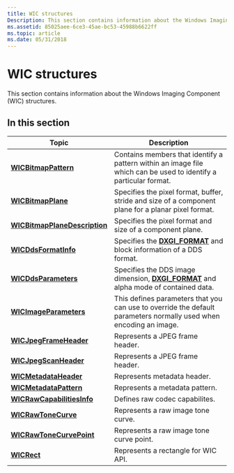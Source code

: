 ```yaml
---
title: WIC structures
Description: This section contains information about the Windows Imaging Component (WIC) structures.
ms.assetid: 85025aee-6ce3-45ae-bc53-45988b6622ff
ms.topic: article
ms.date: 05/31/2018
---
```


# WIC structures

This section contains information about the Windows Imaging Component (WIC) structures.

## In this section



| Topic                                                                          | Description                                                                                                                   |
|--------------------------------------------------------------------------------|-------------------------------------------------------------------------------------------------------------------------------|
| [**WICBitmapPattern**](/windows/desktop/api/Wincodec/ns-wincodec-wicbitmappattern)<br/>             | Contains members that identify a pattern within an image file which can be used to identify a particular format.<br/>   |
| [**WICBitmapPlane**](/windows/desktop/api/Wincodec/ns-wincodec-wicbitmapplane)<br/>                            | Specifies the pixel format, buffer, stride and size of a component plane for a planar pixel format.<br/>                |
| [**WICBitmapPlaneDescription**](/windows/desktop/api/Wincodec/ns-wincodec-wicbitmapplanedescription)<br/>      | Specifies the pixel format and size of a component plane.<br/>                                                          |
| [**WICDdsFormatInfo**](/windows/desktop/api/Wincodec/ns-wincodec-wicddsformatinfo)<br/>                        | Specifies the [**DXGI\_FORMAT**](https://docs.microsoft.com/windows/desktop/api/dxgiformat/ne-dxgiformat-dxgi_format) and block information of a DDS format.<br/>                  |
| [**WICDdsParameters**](/windows/desktop/api/Wincodec/ns-wincodec-wicddsparameters)<br/>                        | Specifies the DDS image dimension, [**DXGI\_FORMAT**](https://docs.microsoft.com/windows/desktop/api/dxgiformat/ne-dxgiformat-dxgi_format) and alpha mode of contained data.<br/>  |
| [**WICImageParameters**](/windows/desktop/api/Wincodec/ns-wincodec-wicimageparameters)<br/>                    | This defines parameters that you can use to override the default parameters normally used when encoding an image. <br/> |
| [**WICJpegFrameHeader**](/windows/desktop/api/wincodec/ns-wincodec-wicjpegframeheader)<br/>                    | Represents a JPEG frame header.<br/>                                                                                    |
| [**WICJpegScanHeader**](/windows/desktop/api/wincodec/ns-wincodec-wicjpegscanheader)<br/>                      | Represents a JPEG frame header.<br/>                                                                                    |
| [**WICMetadataHeader**](/windows/desktop/api/Wincodecsdk/ns-wincodecsdk-wicmetadataheader)<br/>           | Represents metadata header.<br/>                                                                                        |
| [**WICMetadataPattern**](/windows/desktop/api/Wincodecsdk/ns-wincodecsdk-wicmetadatapattern)<br/>         | Represents a metadata pattern.<br/>                                                                                     |
| [**WICRawCapabilitiesInfo**](/windows/desktop/api/Wincodec/ns-wincodec-wicrawcapabilitiesinfo)<br/> | Defines raw codec capabilites.<br/>                                                                                     |
| [**WICRawToneCurve**](/windows/desktop/api/Wincodec/ns-wincodec-wicrawtonecurve)<br/>               | Represents a raw image tone curve.<br/>                                                                                 |
| [**WICRawToneCurvePoint**](/windows/desktop/api/Wincodec/ns-wincodec-wicrawtonecurvepoint)<br/>     | Represents a raw image tone curve point.<br/>                                                                           |
| [**WICRect**](/windows/desktop/api/Wincodec/ns-wincodec-wicrect)<br/>                               | Represents a rectangle for WIC API.<br/>                                                                                |



 

 

 




